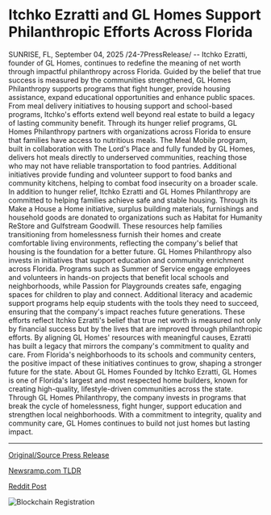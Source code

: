 # Itchko Ezratti and GL Homes Support Philanthropic Efforts Across Florida

SUNRISE, FL, September 04, 2025 /24-7PressRelease/ -- Itchko Ezratti, founder of GL Homes, continues to redefine the meaning of net worth through impactful philanthropy across Florida. Guided by the belief that true success is measured by the communities strengthened, GL Homes Philanthropy supports programs that fight hunger, provide housing assistance, expand educational opportunities and enhance public spaces.   From meal delivery initiatives to housing support and school-based programs, Itchko's efforts extend well beyond real estate to build a legacy of lasting community benefit.   Through its hunger relief programs, GL Homes Philanthropy partners with organizations across Florida to ensure that families have access to nutritious meals. The Meal Mobile program, built in collaboration with The Lord's Place and fully funded by GL Homes, delivers hot meals directly to underserved communities, reaching those who may not have reliable transportation to food pantries.   Additional initiatives provide funding and volunteer support to food banks and community kitchens, helping to combat food insecurity on a broader scale.  In addition to hunger relief, Itchko Ezratti and GL Homes Philanthropy are committed to helping families achieve safe and stable housing. Through its Make a House a Home initiative, surplus building materials, furnishings and household goods are donated to organizations such as Habitat for Humanity ReStore and Gulfstream Goodwill.  These resources help families transitioning from homelessness furnish their homes and create comfortable living environments, reflecting the company's belief that housing is the foundation for a better future.  GL Homes Philanthropy also invests in initiatives that support education and community enrichment across Florida. Programs such as Summer of Service engage employees and volunteers in hands-on projects that benefit local schools and neighborhoods, while Passion for Playgrounds creates safe, engaging spaces for children to play and connect.   Additional literacy and academic support programs help equip students with the tools they need to succeed, ensuring that the company's impact reaches future generations.  These efforts reflect Itchko Ezratti's belief that true net worth is measured not only by financial success but by the lives that are improved through philanthropic efforts. By aligning GL Homes' resources with meaningful causes, Ezratti has built a legacy that mirrors the company's commitment to quality and care.   From Florida's neighborhoods to its schools and community centers, the positive impact of these initiatives continues to grow, shaping a stronger future for the state.  About GL Homes  Founded by Itchko Ezratti, GL Homes is one of Florida's largest and most respected home builders, known for creating high-quality, lifestyle-driven communities across the state. Through GL Homes Philanthropy, the company invests in programs that break the cycle of homelessness, fight hunger, support education and strengthen local neighborhoods. With a commitment to integrity, quality and community care, GL Homes continues to build not just homes but lasting impact. 

---

[Original/Source Press Release](https://www.24-7pressrelease.com/press-release/526413/itchko-ezratti-and-gl-homes-support-philanthropic-efforts-across-florida)
                    

[Newsramp.com TLDR](https://newsramp.com/curated-news/gl-homes-founder-redefines-net-worth-through-florida-philanthropy/d9a885d3b156f98f795511a0755f9ab4) 

 



[Reddit Post](https://www.reddit.com/r/RealEstate_NewsRamp/comments/1n83ofm/gl_homes_founder_redefines_net_worth_through/) 



![Blockchain Registration](https://cdn.newsramp.app/24-7PressRelease/qrcode/259/4/oxenb2U5.webp)
